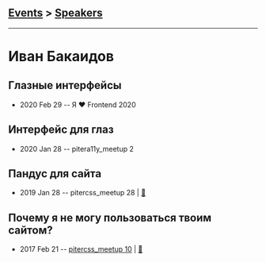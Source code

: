 ## [Events](../README.md) > [Speakers](../speakers.md)
---

# Иван Бакаидов

## Глазные интерфейсы
- 2020 Feb 29 -- Я ❤ Frontend 2020    
## Интерфейс для глаз
- 2020 Jan 28 -- pitera11y_meetup 2    
## Пандус для сайта
- 2019 Jan 28 -- pitercss_meetup 28  | [:notebook:](https://pitercss.ru/28/pres/ramp-site/)  
## Почему я не могу пользоваться твоим сайтом?
- 2017 Feb 21 -- [pitercss_meetup 10](https://www.youtube.com/watch?v=ogAZ6JC0pJI)  | [:notebook:](https://pitercss.ru/10/pres/a11y.pdf)  
